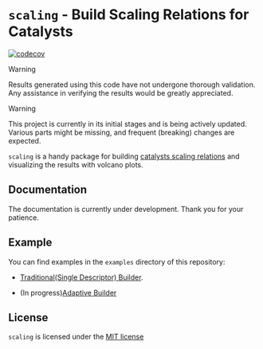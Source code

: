 # `scaling` - Build Scaling Relations for Catalysts

[![codecov](https://codecov.io/gh/DanielYang59/scaling/graph/badge.svg?token=QZCC05D7L4)](https://codecov.io/gh/DanielYang59/scaling)

> [!WARNING]
> Results generated using this code have not undergone thorough validation.
> Any assistance in verifying the results would be greatly appreciated.

> [!WARNING]
> This project is currently in its initial stages and is being actively updated.
> Various parts might be missing, and frequent (breaking) changes are expected.

`scaling` is a handy package for building [catalysts scaling relations](https://pubs.acs.org/doi/10.1021/jz201461p) and visualizing the results with volcano plots.

## Documentation

The documentation is currently under development. Thank you for your patience.

## Example

You can find examples in the `examples` directory of this repository:
- [Traditional(Single Descriptor) Builder](./examples/traditional.ipynb).

- (In progress)[Adaptive Builder](./examples/adaptive.ipynb)

## License

`scaling` is licensed under the [MIT license](./LICENSE)
